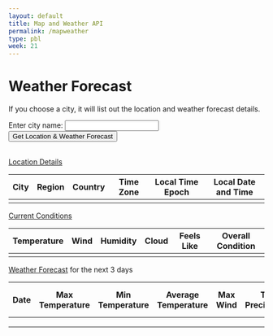 ```yaml
---
layout: default
title: Map and Weather API
permalink: /mapweather
type: pbl
week: 21
---
```

<!-- HTML table fragment for page -->


<body>

<h1>Weather Forecast</h1>

<!-- <a href="#astronomybutton"><button> Weather API </button></a>

    
<!-- HTML table fragment for page -->

<script>
    // alert('Enter city of destination and click on "Get Location & Weather Forecast"');

    function cityButtonClick(city) {
        
        if (!city.trim()) {
            alert("Enter a city in San Diego County.");
            return;
        }  

//alert("yo momma!:  " + city);

        // prepare HTML result container for new output
//        const resultContainer = document.getElementById("test");

        //clear contents of astronomy table
//        resultContainer.innerHTML = "<i>hhhhhh</>";

//alert("1: " + resultContainer);

        // prepare fetch options
        const url = 'https://weatherapi-com.p.rapidapi.com/forecast.json?q=' + city + '&days=3';

//alert(url);
//alert("2: " + url);
            
        const headers = {
            method: 'GET', // *GET, POST, PUT, DELETE, etc.
            mode: 'cors', // no-cors, *cors, same-origin
            cache: 'default', // *default, no-cache, reload, force-cache, only-if-cached 
            credentials: 'omit', // include, *same-origin, omit
            headers: {
                'Content-Type': 'application/json',
                'X-RapidAPI-Key': '0b6ef107f7msh5606de624633ceap17521ejsn27566d20ff5b',
		        'X-RapidAPI-Host': 'weatherapi-com.p.rapidapi.com'
            },
        };

//alert("3: " + headers)

//alert("3a: pre-fetch" + headers);

        // fetch the API
        fetch(url, headers)
        // response is a RESTful "promise" on any successful fetch
        .then(response => {
            // check for response errors
            if (response.status !== 200) {

                const errorMsg = 'Database response error: ' + response.status;
                console.log(errorMsg);
                const tr = document.createElement("tr");
                const td = document.createElement("td");
                td.innerHTML = errorMsg;
                tr.appendChild(td);
                resultContainer.appendChild(tr);

                return;
            }
            // valid response will have json data
            response.json().then(data => {
                console.log(data);
                console.log(data.location)
                console.log(data.current)
                console.log(data.condition)
                console.log(data.forecast)

                // Weather Data
                document.getElementById("name").innerHTML = data.location.name;
                document.getElementById("region").innerHTML = data.location.region;
                document.getElementById("country").innerHTML = data.location.country;                
                document.getElementById("tz_id").innerHTML = data.location.tz_id;
                document.getElementById("localtime_epoch").innerHTML = data.location.localtime_epoch;
                document.getElementById("localtime").innerHTML = data.location.localtime;

                // Current Conditions
                document.getElementById("temp_f").innerHTML = data.current.temp_f;
                document.getElementById("wind_mph").innerHTML = data.current.wind_mph;
                document.getElementById("humidity").innerHTML = data.current.humidity;                
                document.getElementById("cloud").innerHTML = data.current.cloud;
                document.getElementById("feelslike_f").innerHTML = data.current.feelslike_f;
                document.getElementById("condition_text").innerHTML = data.current.condition.text;

                // Weather Forecast
                // day 1
                document.getElementById("date_1").innerHTML = data.forecast.forecastday[0].date;
                document.getElementById("maxtemp_f_1").innerHTML = data.forecast.forecastday[0].day.maxtemp_f;
                document.getElementById("mintemp_f_1").innerHTML = data.forecast.forecastday[0].day.mintemp_f;
                document.getElementById("avgtemp_f_1").innerHTML = data.forecast.forecastday[0].day.avgtemp_f;
                document.getElementById("maxwind_mph_1").innerHTML = data.forecast.forecastday[0].day.maxwind_mph;
                document.getElementById("totalprecip_in_1").innerHTML = data.forecast.forecastday[0].day.totalprecip_in;
                document.getElementById("daily_will_it_rain_1").innerHTML = data.forecast.forecastday[0].day.daily_will_it_rain;
                document.getElementById("daily_chance_of_rain_1").innerHTML = data.forecast.forecastday[0].day.daily_chance_of_rain;
                document.getElementById("forecast_text_1").innerHTML = data.forecast.forecastday[0].day.condition.text;
                // day 2
                document.getElementById("date_2").innerHTML = data.forecast.forecastday[1].date;
                document.getElementById("maxtemp_f_2").innerHTML = data.forecast.forecastday[1].day.maxtemp_f;
                document.getElementById("mintemp_f_2").innerHTML = data.forecast.forecastday[1].day.mintemp_f;
                document.getElementById("avgtemp_f_2").innerHTML = data.forecast.forecastday[1].day.avgtemp_f;
                document.getElementById("maxwind_mph_2").innerHTML = data.forecast.forecastday[1].day.maxwind_mph;
                document.getElementById("totalprecip_in_2").innerHTML = data.forecast.forecastday[1].day.totalprecip_in;
                document.getElementById("daily_will_it_rain_2").innerHTML = data.forecast.forecastday[1].day.daily_will_it_rain;
                document.getElementById("daily_chance_of_rain_2").innerHTML = data.forecast.forecastday[1].day.daily_chance_of_rain;
                document.getElementById("forecast_text_2").innerHTML = data.forecast.forecastday[1].day.condition.text;
                // day 3 
                document.getElementById("date_3").innerHTML = data.forecast.forecastday[2].date;
                document.getElementById("maxtemp_f_3").innerHTML = data.forecast.forecastday[2].day.maxtemp_f;
                document.getElementById("mintemp_f_3").innerHTML = data.forecast.forecastday[2].day.mintemp_f;
                document.getElementById("avgtemp_f_3").innerHTML = data.forecast.forecastday[2].day.avgtemp_f;
                document.getElementById("maxwind_mph_3").innerHTML = data.forecast.forecastday[2].day.maxwind_mph;
                document.getElementById("totalprecip_in_3").innerHTML = data.forecast.forecastday[2].day.totalprecip_in;
                document.getElementById("daily_will_it_rain_3").innerHTML = data.forecast.forecastday[2].day.daily_will_it_rain;
                document.getElementById("daily_chance_of_rain_3").innerHTML = data.forecast.forecastday[2].day.daily_chance_of_rain;
                document.getElementById("forecast_text_3").innerHTML = data.forecast.forecastday[2].day.condition.text;


                //alert("data.astronomy" + data.astronomy.astro.sunrise);
                // tr for each row
/*
                const tr = document.createElement("tr");

                // td for each column
                const temp_f = document.createElement("td"); 
                const wind_mph = document.createElement("td"); 
                const humidity = document.createElement("td"); 
                const cloud = document.createElement("td"); 
                const feelslike_f = document.createElement("td"); 
                const condition_text = document.createElement("td");
                const condition_icon = document.createElement("td"); 

                const date = document.createElement("td"); 
                const maxtemp_f = document.createElement("td");                
                const mintemp_f = document.createElement("td"); 
                const avgtemp_f = document.createElement("td");                 
                const maxwind_mph = document.createElement("td");                 
                const totalprecip_in = document.createElement("td");                
                const daily_will_it_rain = document.createElement("td"); 
                const daily_chance_of_rain = document.createElement("td");                 
                const forecast_text = document.createElement("td");                
                const forecast_icon = document.createElement("td"); 
*/
                // data is specific to the API
/*
                temp_f.innerHTML = data.current.temp_f;
                wind_mph.innerHTML = data.condition.wind_mph;
                humidity.innerHTML = data.condition.humidity;
                cloud.innerHTML = data.condition.cloud;                 
                feelslike_f.innerHTML = data.condition.feelslike_f;
                condition_text.innerHTML = data.condition.text;
                condition_icon.innerHTML = data.condition.icon;
                date.innerHTML = data.forecast.forecastday.date;
                maxtemp_f.innerHTML = data.forecast.forecastday[0].day.maxtemp_f;
                mintemp_f.innerHTML = data.forecast.forecastday[0].day.mintemp_f;
                avgtemp_f.innerHTML = data.forecast.forecastday[0].day.avgtemp_f;
                maxwind_mph.innerHTML = data.forecast.forecastday[0].day.maxwind_mph;
                totalprecip_in.innerHTML = data.forecast.forecastday[0].day.totalprecip_in;
                daily_will_it_rain.innerHTML = data.forecast.forecastday[0].day.daily_will_it_rain;
                daily_chance_of_rain.innerHTML = data.forecast.forecastday[0].day.daily_chance_of_rain;
                forecast_text.innerHTML = data.forecast.forecastday[0].day.condition.text;
                forecast_icon.innerHTML = data.forecast.forecastday[0].day.condition.icon;
*/
                // this builds td's into tr
/*                
                tr.appendChild(temp_f);
                tr.appendChild(wind_mph);
                tr.appendChild(humidity);
                tr.appendChild(cloud);
                tr.appendChild(feelslike_f);
                tr.appendChild(condition_text);
                tr.appendChild(condition_icon);

                tr.appendChild(date);
                tr.appendChild(maxtemp_f);
                tr.appendChild(mintemp_f);
                tr.appendChild(avgtemp_f);
                tr.appendChild(maxwind_mph);
                tr.appendChild(totalprecip_in);             
                tr.appendChild(daily_will_it_rain);
                tr.appendChild(daily_chance_of_rain);
                tr.appendChild(forecast_text);
                tr.appendChild(forecast_icon);

                // add HTML to container
                resultContainer.appendChild(tr);
*/

            })
        })
    }
</script>
If you choose a city, it will list out the location and weather forecast details.

<div id="astronomybutton">


<label for="city">Enter city name:</label>
<input type="text" id="city" name="city">&nbsp;&nbsp;<input type="button" value="Get Location & Weather Forecast" onclick="cityButtonClick(document.getElementById('city').value)">
<br><br>

<table>
  <thead><u>Location Details</u>
  <tr>
    <th>City</th>
    <th>Region</th>
    <th>Country</th>
    <th>Time Zone</th>
    <th>Local Time Epoch</th>
    <th>Local Date and Time</th>
  </tr>
  </thead>
  <tbody>
    <td id="name"></td>
    <td id="region"></td>
    <td id="country"></td>
    <td id="tz_id"></td>
    <td id="localtime_epoch"></td>
    <td id="localtime"></td>
  </tbody>
</table>


<table>
    <thead><u>Current Conditions</u>
    <tr>
        <th>Temperature</th>
        <th>Wind</th>
        <th>Humidity</th>
        <th>Cloud</th>
        <th>Feels Like</th>
        <th>Overall Condition</th>
    </tr>
    </thead>
    <tbody> 
        <td id="temp_f"></td>
        <td id="wind_mph"></td>
        <td id="humidity"></td>        
        <td id="cloud"></td>
        <td id="feelslike_f"></td>
        <td id="condition_text"></td>
    </tbody>
</table>

<table>
    <thead><u>Weather Forecast</u> for the next 3 days
    <tr>
        <th>Date</th>
        <th> Max Temperature</th>
        <th> Min Temperature</th>
        <th> Average Temperature</th>
        <th> Max Wind</th>
        <th> Total Precipitation</th>
        <th> Will it Rain?</th>
        <th> Chance of Rain</th>
        <th> Overall Condition</th>
    </tr>
    </thead>
    <tbody>
    <tr>
        <td id="date_1"></td>        
        <td id="maxtemp_f_1"></td>
        <td id="mintemp_f_1"></td>
        <td id="avgtemp_f_1"></td>
        <td id="maxwind_mph_1"></td>
        <td id="totalprecip_in_1"></td>
        <td id="daily_will_it_rain_1"></td>
        <td id="daily_chance_of_rain_1"></td>
        <td id="forecast_text_1"></td>
        <!-- generated rows -->
    </tr>
    <tr>
        <td id="date_2"></td>        
        <td id="maxtemp_f_2"></td>
        <td id="mintemp_f_2"></td>
        <td id="avgtemp_f_2"></td>
        <td id="maxwind_mph_2"></td>
        <td id="totalprecip_in_2"></td>
        <td id="daily_will_it_rain_2"></td>
        <td id="daily_chance_of_rain_2"></td>
        <td id="forecast_text_2"></td>
        <!-- generated rows -->
    </tr>
    <tr>
        <td id="date_3"></td>        
        <td id="maxtemp_f_3"></td>
        <td id="mintemp_f_3"></td>
        <td id="avgtemp_f_3"></td> 
        <td id="maxwind_mph_3"></td>
        <td id="totalprecip_in_3"></td>
        <td id="daily_will_it_rain_3"></td>
        <td id="daily_chance_of_rain_3"></td>
        <td id="forecast_text_3"></td>
        <!-- generated rows -->
    </tr>
    </tbody>
</table>    


<script>


